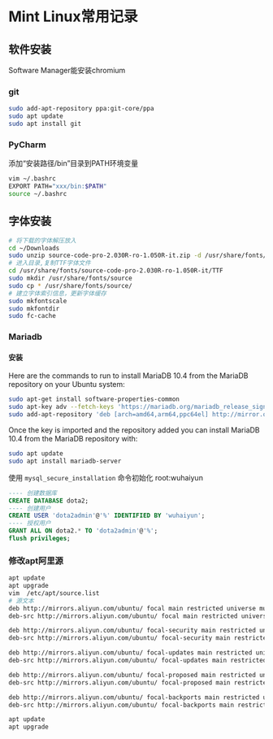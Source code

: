 # Mint Linux常用记录

## 软件安装

Software Manager能安装chromium

### git

```bash
sudo add-apt-repository ppa:git-core/ppa
sudo apt update
sudo apt install git
```

### PyCharm

添加“安装路径/bin”目录到PATH环境变量

```bash
vim ~/.bashrc
EXPORT PATH="xxx/bin:$PATH"
source ~/.bashrc
```

## 字体安装

```bash
# 将下载的字体解压放入
cd ~/Downloads
sudo unzip source-code-pro-2.030R-ro-1.050R-it.zip -d /usr/share/fonts/
# 进入目录,复制TTF字体文件
cd /usr/share/fonts/source-code-pro-2.030R-ro-1.050R-it/TTF
sudo mkdir /usr/share/fonts/source
sudo cp * /usr/share/fonts/source/
# 建立字体索引信息，更新字体缓存
sudo mkfontscale
sudo mkfontdir
sudo fc-cache
```

### Mariadb

#### 安装

Here are the commands to run to install MariaDB 10.4 from the MariaDB repository on your Ubuntu system:

```bash
sudo apt-get install software-properties-common
sudo apt-key adv --fetch-keys 'https://mariadb.org/mariadb_release_signing_key.asc'
sudo add-apt-repository 'deb [arch=amd64,arm64,ppc64el] http://mirror.one.com/mariadb/repo/10.4/ubuntu bionic main'
```

Once the key is imported and the repository added you can install MariaDB 10.4 from the MariaDB repository with:

```bash
sudo apt update
sudo apt install mariadb-server
```

使用 `mysql_secure_installation` 命令初始化
root:wuhaiyun

```sql
---- 创建数据库
CREATE DATABASE dota2;
---- 创建用户
CREATE USER 'dota2admin'@'%' IDENTIFIED BY 'wuhaiyun';
---- 授权用户
GRANT ALL ON dota2.* TO 'dota2admin'@'%';
flush privileges;
```

### 修改apt阿里源

```bash
apt update
apt upgrade
vim  /etc/apt/source.list
# 源文本
deb http://mirrors.aliyun.com/ubuntu/ focal main restricted universe multiverse
deb-src http://mirrors.aliyun.com/ubuntu/ focal main restricted universe multiverse

deb http://mirrors.aliyun.com/ubuntu/ focal-security main restricted universe multiverse
deb-src http://mirrors.aliyun.com/ubuntu/ focal-security main restricted universe multiverse

deb http://mirrors.aliyun.com/ubuntu/ focal-updates main restricted universe multiverse
deb-src http://mirrors.aliyun.com/ubuntu/ focal-updates main restricted universe multiverse

deb http://mirrors.aliyun.com/ubuntu/ focal-proposed main restricted universe multiverse
deb-src http://mirrors.aliyun.com/ubuntu/ focal-proposed main restricted universe multiverse

deb http://mirrors.aliyun.com/ubuntu/ focal-backports main restricted universe multiverse
deb-src http://mirrors.aliyun.com/ubuntu/ focal-backports main restricted universe multiverse

apt update
apt upgrade
```